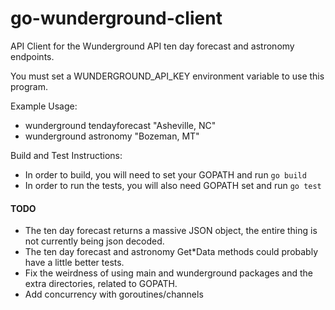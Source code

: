 # go-wunderground-client

API Client for the Wunderground API ten day forecast and astronomy endpoints.

You must set a WUNDERGROUND_API_KEY environment variable to use this program.

Example Usage:

* wunderground tendayforecast "Asheville, NC"
* wunderground astronomy "Bozeman, MT"

Build and Test Instructions:

* In order to build, you will need to set your GOPATH and run `go build`
* In order to run the tests, you will also need GOPATH set and run `go test`

#### TODO

* The ten day forecast returns a massive JSON object, the entire thing is not currently being json decoded.
* The ten day forecast and astronomy Get*Data methods could probably have a little better tests.
* Fix the weirdness of using main and wunderground packages and the extra directories, related to GOPATH.
* Add concurrency with goroutines/channels

